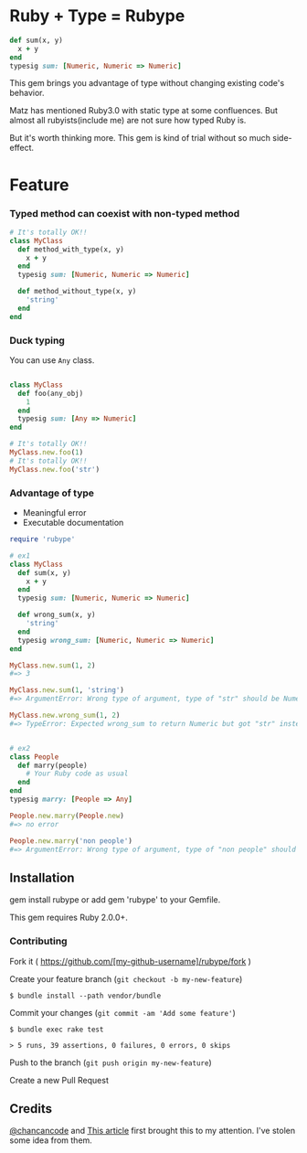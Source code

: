 # Ruby + Type = Rubype

```rb
def sum(x, y)
  x + y
end
typesig sum: [Numeric, Numeric => Numeric]
```

This gem brings you advantage of type without changing existing code's behavior.

Matz has mentioned Ruby3.0 with static type at some confluences. But almost all rubyists(include me) are not sure how typed Ruby is.

But it's worth thinking more. This gem is kind of trial without so much side-effect.

# Feature
### Typed method can coexist with non-typed method

```ruby
# It's totally OK!!
class MyClass
  def method_with_type(x, y)
    x + y
  end
  typesig sum: [Numeric, Numeric => Numeric]

  def method_without_type(x, y)
    'string'
  end
end
```

### Duck typing
You can use `Any` class.
```ruby

class MyClass
  def foo(any_obj)
    1
  end
  typesig sum: [Any => Numeric]
end

# It's totally OK!!
MyClass.new.foo(1)
# It's totally OK!!
MyClass.new.foo('str')
```

### Advantage of type
* Meaningful error
* Executable documentation

```rb
require 'rubype'

# ex1
class MyClass
  def sum(x, y)
    x + y
  end
  typesig sum: [Numeric, Numeric => Numeric]

  def wrong_sum(x, y)
    'string'
  end
  typesig wrong_sum: [Numeric, Numeric => Numeric]
end

MyClass.new.sum(1, 2)
#=> 3

MyClass.new.sum(1, 'string')
#=> ArgumentError: Wrong type of argument, type of "str" should be Numeric

MyClass.new.wrong_sum(1, 2)
#=> TypeError: Expected wrong_sum to return Numeric but got "str" instead


# ex2
class People
  def marry(people)
    # Your Ruby code as usual
  end
end
typesig marry: [People => Any]

People.new.marry(People.new)
#=> no error

People.new.marry('non people')
#=> ArgumentError: Wrong type of argument, type of "non people" should be People
```



## Installation

gem install rubype or add gem 'rubype' to your Gemfile.

This gem requires Ruby 2.0.0+.

### Contributing

Fork it ( https://github.com/[my-github-username]/rubype/fork )

Create your feature branch (`git checkout -b my-new-feature`)

    $ bundle install --path vendor/bundle

Commit your changes (`git commit -am 'Add some feature'`)

    $ bundle exec rake test

    > 5 runs, 39 assertions, 0 failures, 0 errors, 0 skips

Push to the branch (`git push origin my-new-feature`)

Create a new Pull Request

## Credits
[@chancancode](https://github.com/chancancode) and [This article](http://blog.codeclimate.com/blog/2014/05/06/gradual-type-checking-for-ruby/) first brought this to my attention. I've stolen some idea from them.
